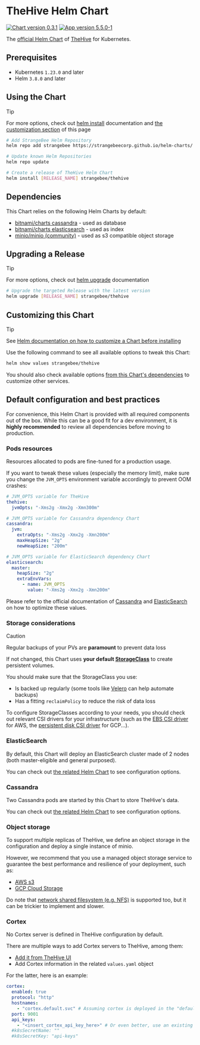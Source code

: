 # TheHive Helm Chart

[![Chart version 0.3.1](https://img.shields.io/badge/Chart_version-0.3.1-blue.svg?logo=helm)](https://github.com/StrangeBeeCorp/helm-charts/releases/tag/thehive-0.3.1) [![App version 5.5.0-1](https://img.shields.io/badge/App_version-5.5.0--1-blue)](https://docs.strangebee.com/thehive/release-notes/release-notes-5.5/)

The [official Helm Chart](https://github.com/StrangeBeeCorp/helm-charts) of [TheHive](https://strangebee.com/thehive/) for Kubernetes.


## Prerequisites

- Kubernetes `1.23.0` and later
- Helm `3.8.0` and later


## Using the Chart

> [!TIP]
> For more options, check out [helm install](https://helm.sh/docs/helm/helm_install/) documentation and [the customization section](./README.md#customizing-this-chart) of this page

```bash
# Add StrangeBee Helm Repository
helm repo add strangebee https://strangebeecorp.github.io/helm-charts/

# Update known Helm Repositories
helm repo update

# Create a release of TheHive Helm Chart
helm install [RELEASE_NAME] strangebee/thehive
```


## Dependencies

This Chart relies on the following Helm Charts by default:
- [bitnami/charts cassandra](https://github.com/bitnami/charts/tree/main/bitnami/cassandra) - used as database
- [bitnami/charts elasticsearch](https://github.com/bitnami/charts/tree/main/bitnami/elasticsearch) - used as index
- [minio/minio (community)](https://github.com/minio/minio/tree/master/helm/minio) - used as s3 compatible object storage


## Upgrading a Release

> [!TIP]
> For more options, check out [helm upgrade](https://helm.sh/docs/helm/helm_upgrade/) documentation

```bash
# Upgrade the targeted Release with the latest version
helm upgrade [RELEASE_NAME] strangebee/thehive
```


## Customizing this Chart

> [!TIP]
> See [Helm documentation on how to customize a Chart before installing](https://helm.sh/docs/intro/using_helm/#customizing-the-chart-before-installing)

Use the following command to see all available options to tweak this Chart:
```bash
helm show values strangebee/thehive
```

You should also check available options [from this Chart's dependencies](./README.md#dependencies) to customize other services.


## Default configuration and best practices

For convenience, this Helm Chart is provided with all required components out of the box.
While this can be a good fit for a dev environment, it is **highly recommended** to review all dependencies before moving to production.


### Pods resources

Resources allocated to pods are fine-tuned for a production usage.

If you want to tweak these values (especially the memory limit), make sure you change the `JVM_OPTS` environment variable accordingly to prevent OOM crashes:
```yaml
# JVM_OPTS variable for TheHive
thehive:
  jvmOpts: "-Xms2g -Xmx2g -Xmn300m"

# JVM_OPTS variable for Cassandra dependency Chart
cassandra:
  jvm:
    extraOpts: "-Xms2g -Xmx2g -Xmn200m"
    maxHeapSize: "2g"
    newHeapSize: "200m"

# JVM_OPTS variable for ElasticSearch dependency Chart
elasticsearch:
  master:
    heapSize: "2g"
    extraEnvVars:
      - name: JVM_OPTS
        value: "-Xms2g -Xmx2g -Xmn200m"
```

Please refer to the official documentation of [Cassandra](https://cassandra.apache.org/doc/latest/cassandra/getting-started/production.html) and [ElasticSearch](https://www.elastic.co/guide/en/elasticsearch/reference/current/scalability.html) on how to optimize these values.


### Storage considerations

> [!CAUTION]
> Regular backups of your PVs are **paramount** to prevent data loss

If not changed, this Chart uses **your default [StorageClass](https://kubernetes.io/docs/concepts/storage/storage-classes/)** to create persistent volumes.

You should make sure that the StorageClass you use:
- Is backed up regularly (some tools like [Velero](https://velero.io/) can help automate backups)
- Has a fitting `reclaimPolicy` to reduce the risk of data loss

To configure StorageClasses according to your needs, you should check out relevant CSI drivers for your infrastructure
(such as the [EBS CSI driver](https://docs.aws.amazon.com/eks/latest/userguide/ebs-csi.html) for AWS, the [persistent disk CSI driver](https://cloud.google.com/kubernetes-engine/docs/how-to/persistent-volumes/gce-pd-csi-driver) for GCP...).


### ElasticSearch

By default, this Chart will deploy an ElasticSearch cluster made of 2 nodes (both master-eligible and general purposed).

You can check out [the related Helm Chart](./README.md#dependencies) to see configuration options.


### Cassandra

Two Cassandra pods are started by this Chart to store TheHive's data.

You can check out [the related Helm Chart](./README.md#dependencies) to see configuration options.


### Object storage

To support multiple replicas of TheHive, we define an object storage in the configuration and deploy a single instance of minio.

However, we recommend that you use a managed object storage service to guarantee the best performance and resilience of your deployment, such as:
- [AWS s3](https://aws.amazon.com/s3/)
- [GCP Cloud Storage](https://cloud.google.com/storage)

Do note that [network shared filesystem (e.g. NFS)](https://docs.strangebee.com/thehive/installation/deploying-a-cluster/#file-storage) is supported too, but it can be trickier to implement and slower.


### Cortex

No Cortex server is defined in TheHive configuration by default.

There are multiple ways to add Cortex servers to TheHive, among them:
- [Add it from TheHive UI](https://docs.strangebee.com/thehive/administration/cortex/)
- Add Cortex information in the related `values.yaml` object

For the latter, here is an example:
```yaml
cortex:
  enabled: true
  protocol: "http"
  hostnames:
    - "cortex.default.svc" # Assuming cortex is deployed in the "default" namespace
  port: 9001
  api_keys:
    - "<insert_cortex_api_key_here>" # Or even better, use an existing secret using the parameters below
  #k8sSecretName: ""
  #k8sSecretKey: "api-keys"
```
